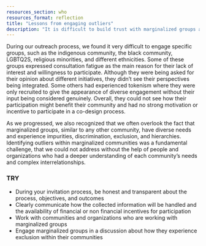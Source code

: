 ```yaml
---
resources_section: who
resources_format: reflection
title: "Lessons from engaging outliers"
description: "It is difficult to build trust with marginalized groups and engage them in a co-design process as they have been mistreated over time."
---
```


During our outreach process, we found it very difficult to engage specific groups, such as the indigenous community, the black community, LGBTQ2S, religious minorities, and different ethnicities. Some of these groups expressed consultation fatigue as the main reason for their lack of interest and willingness to participate. Although they were being asked for their opinion about different initiatives, they didn’t see their perspectives being integrated. Some others had experienced tokenism where they were only recruited to give the appearance of diverse engagement without their input being considered genuinely. Overall, they could not see how their participation might benefit their community and had no strong motivation or incentive to participate in a co-design process.

As we progressed, we also recognized that we often overlook the fact that marginalized groups, similar to any other community, have diverse needs and experience impurities, discrimination, exclusion, and hierarchies. Identifying outliers within marginalized communities was a fundamental challenge, that we could not address without the help of people and organizations who had a deeper understanding of each community’s needs and complex interrelationships.

### TRY

- During your invitation process, be honest and transparent about the process, objectives, and outcomes
- Clearly communicate how the collected information will be handled and the availability of financial or non financial incentives for participation
- Work with communities and organizations who are working with marginalized groups
- Engage marginalized groups in a discussion about how they experience exclusion within their communities
